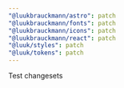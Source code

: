 ```yaml
---
"@luukbrauckmann/astro": patch
"@luukbrauckmann/fonts": patch
"@luukbrauckmann/icons": patch
"@luukbrauckmann/react": patch
"@luuk/styles": patch
"@luuk/tokens": patch
---
```


Test changesets
